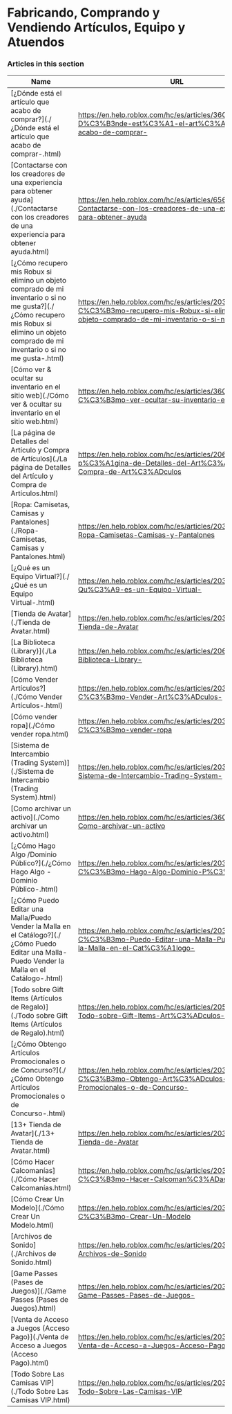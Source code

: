 # Fabricando, Comprando y Vendiendo Artículos, Equipo y Atuendos  
### Articles in this section
Name|URL
-|-
[¿Dónde está el artículo que acabo de comprar?](./¿Dónde está el artículo que acabo de comprar-.html) |https://en.help.roblox.com/hc/es/articles/360029542532--D%C3%B3nde-est%C3%A1-el-art%C3%ADculo-que-acabo-de-comprar-
[Contactarse con los creadores de una experiencia para obtener ayuda](./Contactarse con los creadores de una experiencia para obtener ayuda.html) |https://en.help.roblox.com/hc/es/articles/6566665691924-Contactarse-con-los-creadores-de-una-experiencia-para-obtener-ayuda
[¿Cómo recupero mis Robux si elimino un objeto comprado de mi inventario o si no me gusta?](./¿Cómo recupero mis Robux si elimino un objeto comprado de mi inventario o si no me gusta-.html) |https://en.help.roblox.com/hc/es/articles/203313290--C%C3%B3mo-recupero-mis-Robux-si-elimino-un-objeto-comprado-de-mi-inventario-o-si-no-me-gusta-
[Cómo ver & ocultar su inventario en el sitio web](./Cómo ver & ocultar su inventario en el sitio web.html) |https://en.help.roblox.com/hc/es/articles/360000463726-C%C3%B3mo-ver-ocultar-su-inventario-en-el-sitio-web
[La página de Detalles del Artículo y Compra de Artículos](./La página de Detalles del Artículo y Compra de Artículos.html) |https://en.help.roblox.com/hc/es/articles/206142306-La-p%C3%A1gina-de-Detalles-del-Art%C3%ADculo-y-Compra-de-Art%C3%ADculos
[Ropa: Camisetas, Camisas y Pantalones](./Ropa- Camisetas, Camisas y Pantalones.html) |https://en.help.roblox.com/hc/es/articles/203313170-Ropa-Camisetas-Camisas-y-Pantalones
[¿Qué es un Equipo Virtual?](./¿Qué es un Equipo Virtual-.html) |https://en.help.roblox.com/hc/es/articles/203313630--Qu%C3%A9-es-un-Equipo-Virtual-
[Tienda de Avatar](./Tienda de Avatar.html) |https://en.help.roblox.com/hc/es/articles/203313300-Tienda-de-Avatar
[La Biblioteca (Library)](./La Biblioteca (Library).html) |https://en.help.roblox.com/hc/es/articles/206580683-La-Biblioteca-Library-
[Cómo Vender Artículos?](./Cómo Vender Artículos-.html) |https://en.help.roblox.com/hc/es/articles/203313260-C%C3%B3mo-Vender-Art%C3%ADculos-
[Cómo vender ropa](./Cómo vender ropa.html) |https://en.help.roblox.com/hc/es/articles/203313180-C%C3%B3mo-vender-ropa
[Sistema de Intercambio (Trading System)](./Sistema de Intercambio (Trading System).html) |https://en.help.roblox.com/hc/es/articles/203313310-Sistema-de-Intercambio-Trading-System-
[Como archivar un activo](./Como archivar un activo.html) |https://en.help.roblox.com/hc/es/articles/360031253052-Como-archivar-un-activo
[¿Cómo Hago Algo /Dominio Público?](./¿Cómo Hago Algo -Dominio Público-.html) |https://en.help.roblox.com/hc/es/articles/203313230--C%C3%B3mo-Hago-Algo-Dominio-P%C3%BAblico-
[¿Cómo Puedo Editar una Malla/Puedo Vender la Malla en el Catálogo?](./¿Cómo Puedo Editar una Malla-Puedo Vender la Malla en el Catálogo-.html) |https://en.help.roblox.com/hc/es/articles/203313250--C%C3%B3mo-Puedo-Editar-una-Malla-Puedo-Vender-la-Malla-en-el-Cat%C3%A1logo-
[Todo sobre Gift Items (Artículos de Regalo)](./Todo sobre Gift Items (Artículos de Regalo).html) |https://en.help.roblox.com/hc/es/articles/205630374-Todo-sobre-Gift-Items-Art%C3%ADculos-de-Regalo-
[¿Cómo Obtengo Artículos Promocionales o de Concurso?](./¿Cómo Obtengo Artículos Promocionales o de Concurso-.html) |https://en.help.roblox.com/hc/es/articles/203313270--C%C3%B3mo-Obtengo-Art%C3%ADculos-Promocionales-o-de-Concurso-
[13+ Tienda de Avatar](./13+ Tienda de Avatar.html) |https://en.help.roblox.com/hc/es/articles/203313320-13-Tienda-de-Avatar
[Cómo Hacer Calcomanías](./Cómo Hacer Calcomanías.html) |https://en.help.roblox.com/hc/es/articles/203313930-C%C3%B3mo-Hacer-Calcoman%C3%ADas
[Cómo Crear Un Modelo](./Cómo Crear Un Modelo.html) |https://en.help.roblox.com/hc/es/articles/203313910-C%C3%B3mo-Crear-Un-Modelo
[Archivos de Sonido](./Archivos de Sonido.html) |https://en.help.roblox.com/hc/es/articles/203314070-Archivos-de-Sonido
[Game Passes (Pases de Juegos)](./Game Passes (Pases de Juegos).html) |https://en.help.roblox.com/hc/es/articles/203314040-Game-Passes-Pases-de-Juegos-
[Venta de Acceso a Juegos (Acceso Pago)](./Venta de Acceso a Juegos (Acceso Pago).html) |https://en.help.roblox.com/hc/es/articles/203314090-Venta-de-Acceso-a-Juegos-Acceso-Pago-
[Todo Sobre Las Camisas VIP](./Todo Sobre Las Camisas VIP.html) |https://en.help.roblox.com/hc/es/articles/203314080-Todo-Sobre-Las-Camisas-VIP